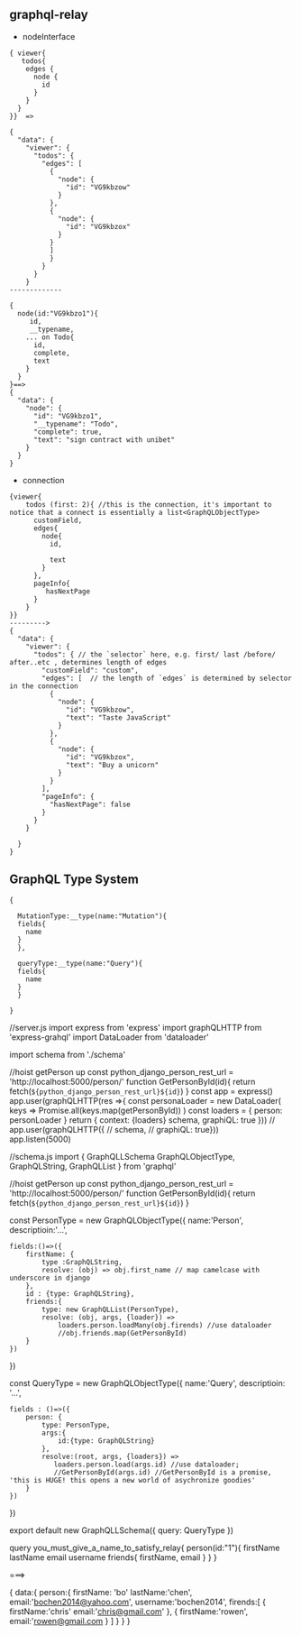 ## graphql-relay
* nodeInterface
```
{ viewer{
   todos{
    edges {
      node {
        id
      }
    }
  }
}}  =>

{
  "data": {
    "viewer": {
      "todos": {
        "edges": [
          {
            "node": {
              "id": "VG9kbzow"
            }
          },
          {
            "node": {
              "id": "VG9kbzox"
            }
          }
          ]
          }
        }
      }
    }
-------------

{
  node(id:"VG9kbzo1"){
     id,
     __typename,
    ... on Todo{
      id,
      complete,
      text
    }
  }
}==>
{
  "data": {
    "node": {
      "id": "VG9kbzo1",
      "__typename": "Todo",
      "complete": true,
      "text": "sign contract with unibet"
    }
  }
}

```
* connection

```
{viewer{
    todos (first: 2){ //this is the connection, it's important to notice that a connect is essentially a list<GraphQLObjectType>
      customField,
      edges{
        node{
          id,
          
          text
        }
      },
      pageInfo{
         hasNextPage
      }
    }
}}
--------->
{
  "data": {
    "viewer": {
      "todos": { // the `selector` here, e.g. first/ last /before/ after..etc , determines length of edges
        "customField": "custom",
        "edges": [  // the length of `edges` is determined by selector in the connection 
          {
            "node": {
              "id": "VG9kbzow",
              "text": "Taste JavaScript"
            }
          },
          {
            "node": {
              "id": "VG9kbzox",
              "text": "Buy a unicorn"
            }
          }
        ],
        "pageInfo": {
          "hasNextPage": false
        }
      }
    }

  }
}
```


## GraphQL Type System
```
{

  MutationType:__type(name:"Mutation"){
  fields{
    name
  }
  },

  queryType:__type(name:"Query"){
  fields{
    name
  }
  }

}
```
//server.js
import express from 'express'
import graphQLHTTP from 'express-grahql'
import DataLoader from 'dataloader'

import schema from './schema'

//hoist getPerson up
const python_django_person_rest_url = 'http://localhost:5000/person/'
function GetPersonById(id){
    return fetch(`${python_django_person_rest_url}${id}`)
}
const app = express()
app.user(graphQLHTTP(res =>{
    const personaLoader = new DataLoader(
        keys => Promise.all(keys.map(getPersonById))
    )
    const loaders = {
        person: personLoader
    }
    return {
    context: {loaders}
    schema,
    graphiQL: true
    }))
// app.user(graphQLHTTP({
//     schema,
//     graphiQL: true}))    
app.listen(5000)


//schema.js
import {
    GraphQLLSchema
    GraphQLObjectType,
    GraphQLString,
    GraphQLList
} from 'graphql'


//hoist getPerson up
const python_django_person_rest_url = 'http://localhost:5000/person/'
function GetPersonById(id){
    return fetch(`${python_django_person_rest_url}${id}`)
}

const PersonType = new GraphQLObjectType({
    name:'Person',
    descriptioin:'...',

    fields:()=>({
        firstName: {
            type :GraphQLString,
            resolve: (obj) => obj.first_name // map camelcase with underscore in django
        },
        id : {type: GraphQLString},
        friends:{
            type: new GraphQLList(PersonType),
            resolve: (obj, args, {loader}) => 
                loaders.person.loadMany(obj.firends) //use dataloader
                //obj.friends.map(GetPersonById)
        }
    })
})



const QueryType = new GraphQLObjectType({
    name:'Query',
    descriptioin: '...',

    fields : ()=>({
        person: {
            type: PersonType,
            args:{
                id:{type: GraphQLString} 
            },
            resolve:(root, args, {loaders}) => 
               loaders.person.load(args.id) //use dataloader;
               //GetPersonById(args.id) //GetPersonById is a promise, 'this is HUGE! this opens a new world of asychronize goodies'
        }
    })
})

export default new GraphQLLSchema({
    query: QueryType
})


query you_must_give_a_name_to_satisfy_relay{
    person(id:"1"){
        firstName
        lastName
        email
        username
        friends{
            firstName,
            email
        }
    }
}

===>

{
    data:{
        person:{
            firstName: 'bo'
            lastName:'chen',
            email:'bochen2014@yahoo.com',
            username:'bochen2014',
            firends:[
                {   firstName:'chris'
                    email:'chris@gmail.com'
                },
                {
                    firstName:'rowen',
                    email:'rowen@gmail.com
                }
            ]
        }
    }
}


